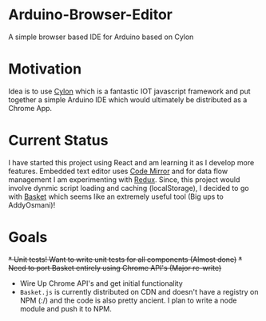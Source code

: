 # Arduino-Browser-Editor
A simple browser based IDE for Arduino based on Cylon

# Motivation
Idea is to use [Cylon](https://cylonjs.com/) which is a fantastic IOT javascript framework and put together a simple Arduino IDE which would ultimately be distributed as a Chrome App.

# Current Status
I have started this project using React and am learning it as I develop more features. Embedded text editor uses [Code Mirror](https://github.com/JedWatson/react-codemirror) and for data flow management I am experimenting with [Redux](http://redux.js.org/docs/basics/UsageWithReact.html). Since, this project would involve dynmic script loading and caching (localStorage), I decided to go with [Basket](https://addyosmani.com/basket.js/) which seems like an extremely useful tool (Big ups to AddyOsmani)!


# Goals
~~* Unit tests! Want to write unit tests for all components (Almost done)~~
~~* Need to port Basket entirely using Chrome API's (Major re-write)~~
* Wire Up Chrome API's and get initial functionality
* `Basket.js` is currently distributed on CDN and doesn't have a registry on NPM (:/) and the code is also pretty ancient. I plan to write a node module and push it to NPM.
